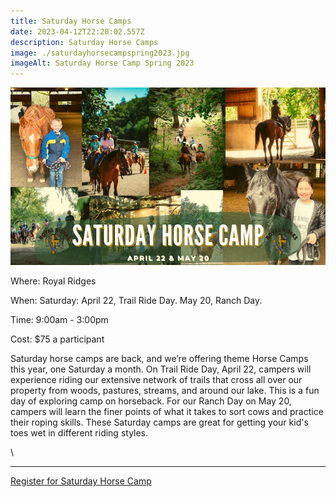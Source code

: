 ```yaml
---
title: Saturday Horse Camps
date: 2023-04-12T22:20:02.557Z
description: Saturday Horse Camps
image: ./saturdayhorsecampspring2023.jpg
imageAlt: Saturday Horse Camp Spring 2023
---
```

![saturdayhorsecampspring2023](saturdayhorsecampspring2023.jpg)

<div className="text-center">
    <p className="my-2"><span className="font-semibold">Where:&nbsp;</span>Royal Ridges</p>
    <p className="mb-2"><span className="font-semibold">When:&nbsp;</span>Saturday: April 22, Trail Ride Day. May 20, Ranch Day.</p>
    <p className="mb-2"><span className="font-semibold">Time:&nbsp;</span>9:00am - 3:00pm</p>
    <p className="mb-2"><span className="font-semibold">Cost:&nbsp;</span>$75 a participant</p> 
</div>

<p className="my-4">Saturday horse camps are back, and we’re offering theme Horse Camps this year, one Saturday a month. On Trail Ride Day, April 22, campers will experience riding our extensive network of trails that cross all over our property from woods, pastures, streams, and around our lake. This is a fun day of exploring camp on horseback. For our Ranch Day on May 20, campers will learn the finer points of what it takes to sort cows and practice their roping skills. These Saturday camps are great for getting your kid's toes wet in different riding styles.

\

</p>
<hr />

<div className='text-center mt-4'>
    <a 
        href='https://www.ultracamp.com/info/upcomingSessions.aspx?idCamp=1145&campCode=151'
        className='text-green-200 hover:text-indigo-400 hover:underline font-cursive text-2xl'
        target='_blank' 
        rel='noopener noreferrer'
    >Register for Saturday Horse Camp </a>
</div>